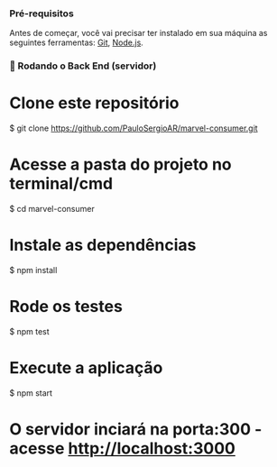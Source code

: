 ### Pré-requisitos

Antes de começar, você vai precisar ter instalado em sua máquina as seguintes ferramentas:
[Git](https://git-scm.com/), [Node.js](https://nodejs.org/en/). 

### :game_die: Rodando o Back End (servidor)

# Clone este repositório
$ git clone <https://github.com/PauloSergioAR/marvel-consumer.git>

# Acesse a pasta do projeto no terminal/cmd
$ cd marvel-consumer

# Instale as dependências
$ npm install

# Rode os testes
$ npm test

# Execute a aplicação
$ npm start

# O servidor inciará na porta:300 - acesse <http://localhost:3000>
